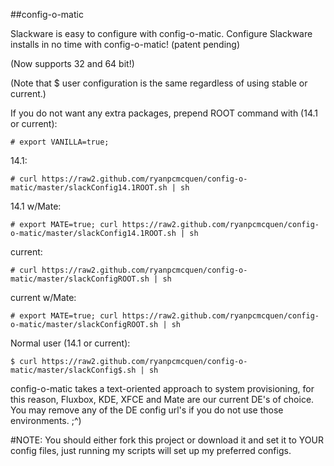 ##config-o-matic

Slackware is easy to configure with config-o-matic.
Configure Slackware installs in no time with config-o-matic! (patent pending)

(Now supports 32 and 64 bit!)

(Note that $ user configuration is the same regardless of using stable or current.)

If you do not want any extra packages, prepend ROOT command with (14.1 or current):

    # export VANILLA=true;

14.1:

    # curl https://raw2.github.com/ryanpcmcquen/config-o-matic/master/slackConfig14.1ROOT.sh | sh

14.1 w/Mate:

    # export MATE=true; curl https://raw2.github.com/ryanpcmcquen/config-o-matic/master/slackConfig14.1ROOT.sh | sh

current:

    # curl https://raw2.github.com/ryanpcmcquen/config-o-matic/master/slackConfigROOT.sh | sh

current w/Mate:

    # export MATE=true; curl https://raw2.github.com/ryanpcmcquen/config-o-matic/master/slackConfigROOT.sh | sh

Normal user (14.1 or current):

    $ curl https://raw2.github.com/ryanpcmcquen/config-o-matic/master/slackConfig$.sh | sh


config-o-matic takes a text-oriented approach to system provisioning, for this reason, Fluxbox, KDE, XFCE and Mate are our current DE's of choice. You may remove any of the DE config url's if you do not use those environments.  ;^)

#NOTE:
You should either fork this project or download it and set it to YOUR config files, just running my scripts will set up my preferred configs.

